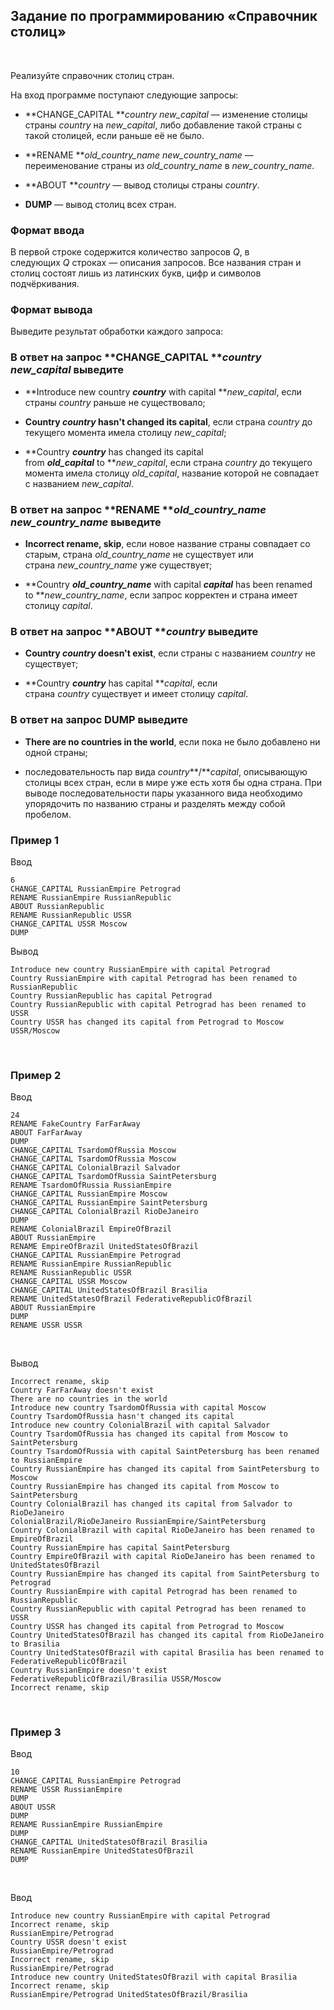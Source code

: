 Задание по программированию «Справочник столиц»
-----------------------------------------------

 

Реализуйте справочник столиц стран.

На вход программе поступают следующие запросы:

-   **CHANGE_CAPITAL ***country new_capital* — изменение столицы
    страны *country* на *new_capital*, либо добавление такой страны с такой
    столицей, если раньше её не было.

-   **RENAME ***old_country_name new_country_name* — переименование страны
    из *old_country_name* в *new_country_name*.

-   **ABOUT ***country* — вывод столицы страны *country*.

-   **DUMP** — вывод столиц всех стран.

### Формат ввода

В первой строке содержится количество запросов *Q*, в следующих *Q* строках —
описания запросов. Все названия стран и столиц состоят лишь из латинских букв,
цифр и символов подчёркивания.

### Формат вывода

Выведите результат обработки каждого запроса:

### В ответ на запрос **CHANGE_CAPITAL ***country new_capital* выведите

-   **Introduce new country ***country*** with capital ***new_capital*, если
    страны *country* раньше не существовало;

-   **Country ***country*** hasn't changed its capital**, если
    страна *country* до текущего момента имела столицу *new_capital*;

-   **Country ***country*** has changed its capital
    from ***old_capital*** to ***new_capital*, если страна *country* до текущего
    момента имела столицу *old_capital*, название которой не совпадает с
    названием *new_capital*.

### В ответ на запрос **RENAME ***old_country_name new_country_name* выведите

-   **Incorrect rename, skip**, если новое название страны совпадает со старым,
    страна *old_country_name* не существует или страна *new_country_name* уже
    существует;

-   **Country ***old_country_name*** with capital ***capital*** has been renamed
    to ***new_country_name*, если запрос корректен и страна имеет
    столицу *capital*.

### В ответ на запрос **ABOUT ***country* выведите

-   **Country ***country*** doesn't exist**, если страны с
    названием *country* не существует;

-   **Country ***country*** has capital ***capital*, если
    страна *country* существует и имеет столицу *capital*.

### В ответ на запрос **DUMP** выведите

-   **There are no countries in the world**, если пока не было добавлено ни
    одной страны;

-   последовательность пар вида *country***/***capital*, описывающую столицы
    всех стран, если в мире уже есть хотя бы одна страна. При выводе
    последовательности пары указанного вида необходимо упорядочить по названию
    страны и разделять между собой пробелом.

### Пример 1

Ввод

~~~~~~~~~~~~~~~~~~~~~~~~~~~~~~~~~~~~~~~~~~~~~~~~~~~~~~~~~~~~~~~~~~~~~~~~~~~~~~~~
6
CHANGE_CAPITAL RussianEmpire Petrograd
RENAME RussianEmpire RussianRepublic
ABOUT RussianRepublic
RENAME RussianRepublic USSR
CHANGE_CAPITAL USSR Moscow
DUMP
~~~~~~~~~~~~~~~~~~~~~~~~~~~~~~~~~~~~~~~~~~~~~~~~~~~~~~~~~~~~~~~~~~~~~~~~~~~~~~~~

Вывод

~~~~~~~~~~~~~~~~~~~~~~~~~~~~~~~~~~~~~~~~~~~~~~~~~~~~~~~~~~~~~~~~~~~~~~~~~~~~~~~~
Introduce new country RussianEmpire with capital Petrograd
Country RussianEmpire with capital Petrograd has been renamed to RussianRepublic
Country RussianRepublic has capital Petrograd
Country RussianRepublic with capital Petrograd has been renamed to USSR
Country USSR has changed its capital from Petrograd to Moscow
USSR/Moscow
~~~~~~~~~~~~~~~~~~~~~~~~~~~~~~~~~~~~~~~~~~~~~~~~~~~~~~~~~~~~~~~~~~~~~~~~~~~~~~~~

 

### Пример 2

Ввод

~~~~~~~~~~~~~~~~~~~~~~~~~~~~~~~~~~~~~~~~~~~~~~~~~~~~~~~~~~~~~~~~~~~~~~~~~~~~~~~~
24
RENAME FakeCountry FarFarAway
ABOUT FarFarAway
DUMP
CHANGE_CAPITAL TsardomOfRussia Moscow
CHANGE_CAPITAL TsardomOfRussia Moscow
CHANGE_CAPITAL ColonialBrazil Salvador
CHANGE_CAPITAL TsardomOfRussia SaintPetersburg
RENAME TsardomOfRussia RussianEmpire
CHANGE_CAPITAL RussianEmpire Moscow
CHANGE_CAPITAL RussianEmpire SaintPetersburg
CHANGE_CAPITAL ColonialBrazil RioDeJaneiro
DUMP
RENAME ColonialBrazil EmpireOfBrazil
ABOUT RussianEmpire
RENAME EmpireOfBrazil UnitedStatesOfBrazil
CHANGE_CAPITAL RussianEmpire Petrograd
RENAME RussianEmpire RussianRepublic
RENAME RussianRepublic USSR
CHANGE_CAPITAL USSR Moscow
CHANGE_CAPITAL UnitedStatesOfBrazil Brasilia
RENAME UnitedStatesOfBrazil FederativeRepublicOfBrazil
ABOUT RussianEmpire
DUMP
RENAME USSR USSR
~~~~~~~~~~~~~~~~~~~~~~~~~~~~~~~~~~~~~~~~~~~~~~~~~~~~~~~~~~~~~~~~~~~~~~~~~~~~~~~~

 

Вывод

~~~~~~~~~~~~~~~~~~~~~~~~~~~~~~~~~~~~~~~~~~~~~~~~~~~~~~~~~~~~~~~~~~~~~~~~~~~~~~~~
Incorrect rename, skip
Country FarFarAway doesn't exist
There are no countries in the world
Introduce new country TsardomOfRussia with capital Moscow
Country TsardomOfRussia hasn't changed its capital
Introduce new country ColonialBrazil with capital Salvador
Country TsardomOfRussia has changed its capital from Moscow to SaintPetersburg
Country TsardomOfRussia with capital SaintPetersburg has been renamed to RussianEmpire
Country RussianEmpire has changed its capital from SaintPetersburg to Moscow
Country RussianEmpire has changed its capital from Moscow to SaintPetersburg
Country ColonialBrazil has changed its capital from Salvador to RioDeJaneiro
ColonialBrazil/RioDeJaneiro RussianEmpire/SaintPetersburg
Country ColonialBrazil with capital RioDeJaneiro has been renamed to EmpireOfBrazil
Country RussianEmpire has capital SaintPetersburg
Country EmpireOfBrazil with capital RioDeJaneiro has been renamed to UnitedStatesOfBrazil
Country RussianEmpire has changed its capital from SaintPetersburg to Petrograd
Country RussianEmpire with capital Petrograd has been renamed to RussianRepublic
Country RussianRepublic with capital Petrograd has been renamed to USSR
Country USSR has changed its capital from Petrograd to Moscow
Country UnitedStatesOfBrazil has changed its capital from RioDeJaneiro to Brasilia
Country UnitedStatesOfBrazil with capital Brasilia has been renamed to FederativeRepublicOfBrazil
Country RussianEmpire doesn't exist
FederativeRepublicOfBrazil/Brasilia USSR/Moscow
Incorrect rename, skip
~~~~~~~~~~~~~~~~~~~~~~~~~~~~~~~~~~~~~~~~~~~~~~~~~~~~~~~~~~~~~~~~~~~~~~~~~~~~~~~~

 

### Пример 3

Ввод

~~~~~~~~~~~~~~~~~~~~~~~~~~~~~~~~~~~~~~~~~~~~~~~~~~~~~~~~~~~~~~~~~~~~~~~~~~~~~~~~
10
CHANGE_CAPITAL RussianEmpire Petrograd
RENAME USSR RussianEmpire
DUMP
ABOUT USSR
DUMP
RENAME RussianEmpire RussianEmpire
DUMP
CHANGE_CAPITAL UnitedStatesOfBrazil Brasilia
RENAME RussianEmpire UnitedStatesOfBrazil
DUMP
~~~~~~~~~~~~~~~~~~~~~~~~~~~~~~~~~~~~~~~~~~~~~~~~~~~~~~~~~~~~~~~~~~~~~~~~~~~~~~~~

 

Ввод

~~~~~~~~~~~~~~~~~~~~~~~~~~~~~~~~~~~~~~~~~~~~~~~~~~~~~~~~~~~~~~~~~~~~~~~~~~~~~~~~
Introduce new country RussianEmpire with capital Petrograd
Incorrect rename, skip
RussianEmpire/Petrograd
Country USSR doesn't exist
RussianEmpire/Petrograd
Incorrect rename, skip
RussianEmpire/Petrograd
Introduce new country UnitedStatesOfBrazil with capital Brasilia
Incorrect rename, skip
RussianEmpire/Petrograd UnitedStatesOfBrazil/Brasilia
~~~~~~~~~~~~~~~~~~~~~~~~~~~~~~~~~~~~~~~~~~~~~~~~~~~~~~~~~~~~~~~~~~~~~~~~~~~~~~~~
